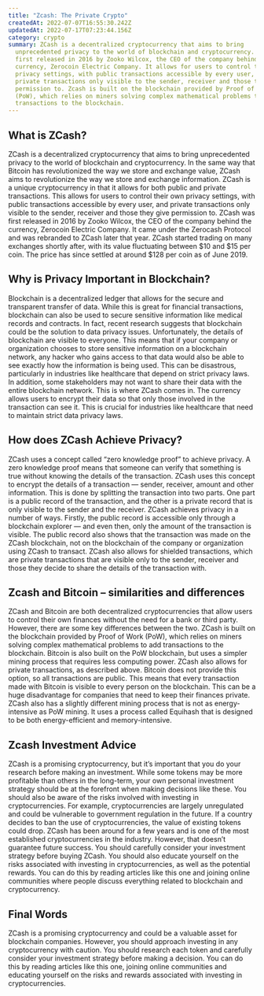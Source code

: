 ```yaml
---
title: "Zcash: The Private Crypto"
createdAt: 2022-07-07T16:55:30.242Z
updatedAt: 2022-07-17T07:23:44.156Z
category: crypto
summary: ZCash is a decentralized cryptocurrency that aims to bring
  unprecedented privacy to the world of blockchain and cryptocurrency. ZCash was
  first released in 2016 by Zooko Wilcox, the CEO of the company behind the
  currency, Zerocoin Electric Company. It allows for users to control their own
  privacy settings, with public transactions accessible by every user, and
  private transactions only visible to the sender, receiver and those they give
  permission to. Zcash is built on the blockchain provided by Proof of Work
  (PoW), which relies on miners solving complex mathematical problems to add
  transactions to the blockchain.
---
```


## What is ZCash?

ZCash is a decentralized cryptocurrency that aims to bring unprecedented privacy to the world of blockchain and cryptocurrency. In the same way that Bitcoin has revolutionized the way we store and exchange value, ZCash aims to revolutionize the way we store and exchange information.
ZCash is a unique cryptocurrency in that it allows for both public and private transactions. This allows for users to control their own privacy settings, with public transactions accessible by every user, and private transactions only visible to the sender, receiver and those they give permission to.
ZCash was first released in 2016 by Zooko Wilcox, the CEO of the company behind the currency, Zerocoin Electric Company. It came under the Zerocash Protocol and was rebranded to ZCash later that year.
ZCash started trading on many exchanges shortly after, with its value fluctuating between $10 and $15 per coin. The price has since settled at around $128 per coin as of June 2019.

## Why is Privacy Important in Blockchain?

Blockchain is a decentralized ledger that allows for the secure and transparent transfer of data. While this is great for financial transactions, blockchain can also be used to secure sensitive information like medical records and contracts. In fact, recent research suggests that blockchain could be the solution to data privacy issues.
Unfortunately, the details of blockchain are visible to everyone. This means that if your company or organization chooses to store sensitive information on a blockchain network, any hacker who gains access to that data would also be able to see exactly how the information is being used.
This can be disastrous, particularly in industries like healthcare that depend on strict privacy laws. In addition, some stakeholders may not want to share their data with the entire blockchain network.
This is where ZCash comes in. The currency allows users to encrypt their data so that only those involved in the transaction can see it. This is crucial for industries like healthcare that need to maintain strict data privacy laws.

## How does ZCash Achieve Privacy?

ZCash uses a concept called “zero knowledge proof” to achieve privacy. A zero knowledge proof means that someone can verify that something is true without knowing the details of the transaction. ZCash uses this concept to encrypt the details of a transaction — sender, receiver, amount and other information.
This is done by splitting the transaction into two parts. One part is a public record of the transaction, and the other is a private record that is only visible to the sender and the receiver.
ZCash achieves privacy in a number of ways. Firstly, the public record is accessible only through a blockchain explorer — and even then, only the amount of the transaction is visible. The public record also shows that the transaction was made on the ZCash blockchain, not on the blockchain of the company or organization using ZCash to transact.
ZCash also allows for shielded transactions, which are private transactions that are visible only to the sender, receiver and those they decide to share the details of the transaction with.

## Zcash and Bitcoin – similarities and differences

ZCash and Bitcoin are both decentralized cryptocurrencies that allow users to control their own finances without the need for a bank or third party. However, there are some key differences between the two.
ZCash is built on the blockchain provided by Proof of Work (PoW), which relies on miners solving complex mathematical problems to add transactions to the blockchain. Bitcoin is also built on the PoW blockchain, but uses a simpler mining process that requires less computing power.
ZCash also allows for private transactions, as described above. Bitcoin does not provide this option, so all transactions are public. This means that every transaction made with Bitcoin is visible to every person on the blockchain. This can be a huge disadvantage for companies that need to keep their finances private.
ZCash also has a slightly different mining process that is not as energy-intensive as PoW mining. It uses a process called Equihash that is designed to be both energy-efficient and memory-intensive.

## Zcash Investment Advice

ZCash is a promising cryptocurrency, but it’s important that you do your research before making an investment. While some tokens may be more profitable than others in the long-term, your own personal investment strategy should be at the forefront when making decisions like these.
You should also be aware of the risks involved with investing in cryptocurrencies. For example, cryptocurrencies are largely unregulated and could be vulnerable to government regulation in the future. If a country decides to ban the use of cryptocurrencies, the value of existing tokens could drop.
ZCash has been around for a few years and is one of the most established cryptocurrencies in the industry. However, that doesn’t guarantee future success. You should carefully consider your investment strategy before buying ZCash.
You should also educate yourself on the risks associated with investing in cryptocurrencies, as well as the potential rewards. You can do this by reading articles like this one and joining online communities where people discuss everything related to blockchain and cryptocurrency.

## Final Words

ZCash is a promising cryptocurrency and could be a valuable asset for blockchain companies. However, you should approach investing in any cryptocurrency with caution. You should research each token and carefully consider your investment strategy before making a decision.
You can do this by reading articles like this one, joining online communities and educating yourself on the risks and rewards associated with investing in cryptocurrencies.
